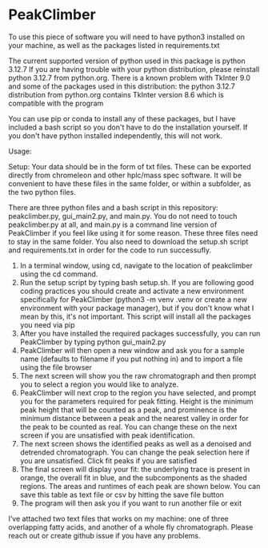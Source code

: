 # PeakClimber
To use this piece of software you will need to have python3 installed on your machine, as well as the packages listed in requirements.txt 

The current supported version of python used in this package is python 3.12.7 If you are having trouble with your python distribution, please reinstall python 3.12.7 from python.org. There is a known problem with TkInter 9.0 and some of the packages used in this distribution: the python 3.12.7 distribution from python.org contains TkInter version 8.6 which is compatible with the program 

You can use pip or conda to install any of these packages, but I have included a bash script so you don't have to do the installation yourself. If you don't have python installed independently, this will not work. 

Usage: 

Setup: Your data should be in the form of txt files. These can be exported directly from chromeleon and other hplc/mass spec software. It will be convenient to have these files in the same folder, or within a subfolder, as the two python files. 

There are three python files and a bash script in this repository: peakclimber.py, gui_main2.py, and main.py. You do not need to touch peakclimber.py at all, and main.py is a command line version of PeakClimber if you feel like using it for some reason. These three files need to stay in the same folder. You also need to download the setup.sh script and requirements.txt in order for the code to run successufly. 

1.	In a terminal window, using cd, navigate to the location of peakclimber using the cd command.
2.	Run the setup script by typing bash setup.sh. If you are following good coding practices you should create and activate a new environment specifically for PeakClimber (python3 -m venv .venv or create a new environment with your package manager), but if you don't know what I mean by this, it's not important. This script will install all the packages you need via pip 
3.	After you have installed the required packages successfully, you can run PeakClimber by typing python gui_main2.py
4.	PeakClimber will then open a new window and ask you for a sample name (defaults to filename if you put nothing in) and to import a file using the file browser
5.	The next screen will show you the raw chromatograph and then prompt you to select a region you would like to analyze.
6.	PeakClimber will next crop to the region you have selected, and prompt you for the parameters required for peak fitting. Height is the minimum peak height that will be counted as a peak, and prominence is the minimum distance between a peak and the nearest valley in order for the peak to be counted as real. You can change these on the next screen if you are unsatisfied with peak identification.
7.	The next screen shows the identified peaks as well as a denoised and detrended chromatograph. You can change the peak selection here if you are unsatisfied. Click fit peaks if you are satisfied 
8.	The final screen will display your fit: the underlying trace is present in orange, the overall fit in blue, and the subcomponents as the shaded regions. The areas and runtimes of each peak are shown below. You can save this table as text file or csv by hitting the save file button 
9.	The program will then ask you if you want to run another file or exit

I’ve attached two text files that works on my machine: one of three overlapping fatty acids, and another of a whole fly chromatograph. Please reach out or create github issue if you have any problems. 
